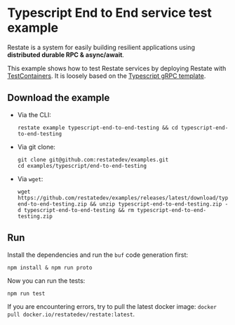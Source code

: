 # Typescript End to End service test example

Restate is a system for easily building resilient applications using **distributed durable RPC & async/await**.

This example shows how to test Restate services by deploying Restate with [TestContainers](https://node.testcontainers.org/). It is loosely based on the [Typescript gRPC template](https://github.com/restatedev/node-template-generator#grpc-variant).

## Download the example

- Via the CLI:
    ```shell
    restate example typescript-end-to-end-testing && cd typescript-end-to-end-testing
    ```

- Via git clone:
    ```shell
    git clone git@github.com:restatedev/examples.git
    cd examples/typescript/end-to-end-testing
    ```

- Via `wget`:
    ```shell
    wget https://github.com/restatedev/examples/releases/latest/download/typescript-end-to-end-testing.zip && unzip typescript-end-to-end-testing.zip -d typescript-end-to-end-testing && rm typescript-end-to-end-testing.zip
    ```

## Run

Install the dependencies and run the `buf` code generation first:

```shell
npm install & npm run proto
```

Now you can run the tests:

```shell
npm run test
```

If you are encountering errors, try to pull the latest docker image: `docker pull docker.io/restatedev/restate:latest`.